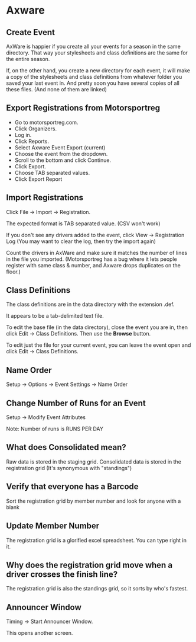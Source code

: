 # Axware

## Create Event


AxWare is happier if you create all your events for a season in the same directory.
That way your stylesheets and class definitions are the same for the entire season.

If, on the other hand, you create a new directory for each event, it will
make a copy of the stylesheets and class definitions from whatever folder
you saved your last event in. And pretty soon you have several copies
of all these files. (And none of them are linked)

Export Registrations from Motorsportreg
---------------------------------------

- Go to motorsportreg.com.
- Click Organizers.
- Log in.
- Click Reports.
- Select Axware Event Export (current)
- Choose the event from the dropdown.
- Scroll to the bottom and click Continue.
- Click Export.
- Choose TAB separated values.
- Click Export Report

## Import Registrations

Click File -> Import -> Registration.

The expected format is TAB separated value. (CSV won't work)

If you don't see any drivers added to the event,
click View -> Registration Log
(You may want to clear the log, then try the import again)

Count the drivers in AxWare and make sure it matches the number of lines in the file
you imported. (Motorsportreg has a bug where it lets people register with same class & number,
and Axware drops duplicates on the floor.)

## Class Definitions

The class definitions are in the data directory with the extension .def.

It appears to be a tab-delimited text file.

To edit the base file (in the data directory), close the event you are in,
then click Edit -> Class Definitions. Then use the **Browse** button.

To edit just the file for your current event, you can leave the event open
and click Edit -> Class Definitions.


## Name Order

Setup -> Options -> Event Settings -> Name Order

## Change Number of Runs for an Event

Setup -> Modify Event Attributes

Note: Number of runs is RUNS PER DAY


## What does Consolidated mean?

Raw data is stored in the staging grid.
Consolidated data is stored in the registration grid (It's synonymous with "standings")


## Verify that everyone has a Barcode

Sort the registration grid by member number and look for anyone with a blank

## Update Member Number

The registration grid is a glorified excel spreadsheet. You can type right in it.


## Why does the registration grid move when a driver crosses the finish line?

The registration grid is also the standings grid, so it sorts
by who's fastest.

## Announcer Window

Timing -> Start Announcer Window.

This opens another screen.
